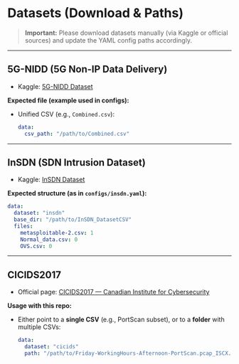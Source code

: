 # Datasets (Download & Paths)

> **Important:** Please download datasets manually (via Kaggle or official sources) and update the YAML config paths accordingly.

---

## 5G-NIDD (5G Non-IP Data Delivery)
- Kaggle: [5G-NIDD Dataset](https://www.kaggle.com/datasets/humera11/5g-nidd-dataset)

**Expected file (example used in configs):**
- Unified CSV (e.g., `Combined.csv`):
  ```yaml
  data:
    csv_path: "/path/to/Combined.csv"
  ```

---

## InSDN (SDN Intrusion Dataset)
- Kaggle: [InSDN Dataset](https://www.kaggle.com/datasets/badcodebuilder/insdn-dataset)

**Expected structure (as in `configs/insdn.yaml`):**
```yaml
data:
  dataset: "insdn"
  base_dir: "/path/to/InSDN_DatasetCSV"
  files:
    metasploitable-2.csv: 1
    Normal_data.csv: 0
    OVS.csv: 0
```

---

## CICIDS2017
- Official page: [CICIDS2017 — Canadian Institute for Cybersecurity](https://www.unb.ca/cic/datasets/ids-2017.html)

**Usage with this repo:**
- Either point to a **single CSV** (e.g., PortScan subset), or to a **folder** with multiple CSVs:
  ```yaml
  data:
    dataset: "cicids"
    path: "/path/to/Friday-WorkingHours-Afternoon-PortScan.pcap_ISCX.csv"  # or a folder with *.csv
  ```
